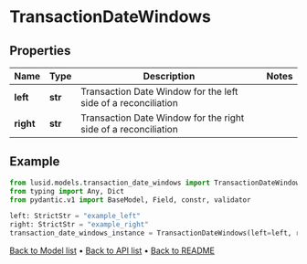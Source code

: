 # TransactionDateWindows

## Properties
Name | Type | Description | Notes
------------ | ------------- | ------------- | -------------
**left** | **str** | Transaction Date Window for the left side of a reconciliation | 
**right** | **str** | Transaction Date Window for the right side of a reconciliation | 
## Example

```python
from lusid.models.transaction_date_windows import TransactionDateWindows
from typing import Any, Dict
from pydantic.v1 import BaseModel, Field, constr, validator

left: StrictStr = "example_left"
right: StrictStr = "example_right"
transaction_date_windows_instance = TransactionDateWindows(left=left, right=right)

```

[Back to Model list](../README.md#documentation-for-models) &#8226; [Back to API list](../README.md#documentation-for-api-endpoints) &#8226; [Back to README](../README.md)

